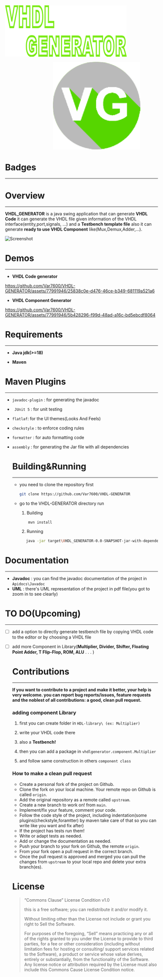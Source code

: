 ![logo-text.png](assets/logo-text.png)

                                        ![VHDL GENERATOR LOGO](assets/logo.png)

# Badges

---

# Overview

---

**VHDL_GENERATOR** is a java swing application that can generate **VHDL Code** it can generate the VHDL file given information of the VHDL interface(entity,port,signals, ...)  and  a **Testbench template file** also it can generate **ready to use VHDL Component** like(Mux,Demux,Adder,...). 


![Screenshot](https://github.com/Var7600/VHDL-GENERATOR/assets/77991946/a4300731-9d73-4bc0-9aba-5449584eb1b2)

# Demos

---

- **VHDL Code generator**




https://github.com/Var7600/VHDL-GENERATOR/assets/77991946/25838c0e-d476-46ce-b349-681119a521a6




- **VHDL Component Generator**
  




https://github.com/Var7600/VHDL-GENERATOR/assets/77991946/5b428296-f99d-48ad-a16c-bd5ebcdf8064



# Requirements

---

- **Java jdk(>=18)**

- **Maven**

# Maven Plugins

---

- `javadoc-plugin` : for generating the javadoc

- ` JUnit 5` : for unit testing

- `flatlaf`: for the UI themes(Looks And Feels)

- `checkstyle` : to enforce coding rules

- `formatter` : for auto formatting code

- `assembly` : for generating the Jar file with  all dependencies
  
  # Building&Running
  
  ---
  
  - you need to clone the repository first
    
    ```bash
    git clone https://github.com/Var7600/VHDL-GENERATOR
    ```
  
  - go to the VHDL-GENERATOR directory run
    
    1. Building 
    
    ```bash
        mvn install
    ```
    
    2. Running
    
    ```bash
       java -jar target\VHDL_GENERATOR-0.0-SNAPSHOT-jar-with-dependencies.jar
    ```

# Documentation

---

- **Javadoc** : you can find the javadoc documentation of the project in `Apidocs\Javadoc`
- **UML** : there's UML representation of the project in pdf file(you got to zoom in to see clearly)

# TO DO(Upcoming)

---

- [ ] add a option to directly generate testbench file by copying VHDL code to the editor or by choosing a VHDL file

- [ ] add more Component in Library(**Multiplier, Divider, Shifter, Floating Point Adder, T Flip-Flop, ROM, ALU** . . . )
  
  # Contributions
  
  ---
  
  **If you want to contribute to a project and make it better, your help is very welcome. you can report bug reports/issues, feature requests and the noblest of all contributions: a good, clean pull request.**
  
  ### adding component Library
  
  1. first you can create folder in `HDL-library\ (ex: Multiplier)`
  
  2. write your VHDL  code there
  
  3. also a **Testbench!**
  
  4. then you can add a package in `vhdlgenerator.component.Multiplier`
  
  5. and follow same construction in others `component class`
  
  ### How to make a clean pull request
  
  - Create a personal fork of the project on Github.
  - Clone the fork on your local machine. Your remote repo on Github is called `origin`.
  - Add the original repository as a remote called `upstream`.
  - Create a new branch to work on! from `main`.
  - Implement/fix your feature, comment your code.
  - Follow the code style of the project, including indentation(some plugins(checkstyle,foramtter) by maven take care of that so you can write like you want and fix after)
  - If the project has tests run them!
  - Write or adapt tests as needed.
  - Add or change the documentation as needed.
  - Push your branch to your fork on Github, the remote `origin`.
  - From your fork open a pull request in the correct branch.
  - Once the pull request is approved and merged you can pull the changes from `upstream` to your local repo and delete your extra branch(es).
  
  # License
  
  > “Commons Clause” License Condition v1.0
  > 
  > this is a free software; you can redistribute it and/or modify it.
  > 
  > Without limiting other than the License not include or grant  you right to Sell the Software.
  > 
  > For purposes of the foregoing, “Sell” means practicing any or all of the rights granted to you under the License to provide to third parties, 
  > for a fee or other consideration (including without limitation fees for hosting or consulting/ support services related to the Software), 
  > a product or service whose value derives, entirely or substantially, from the functionality of the Software. 
  > Any license notice or attribution required by the License must also include this Commons Cause License Condition notice.
